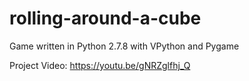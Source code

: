 # rolling-around-a-cube
Game written in Python 2.7.8 with VPython and Pygame

Project Video: https://youtu.be/gNRZglfhj_Q
